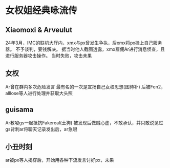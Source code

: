 # 女权姐经典咏流传
## Xiaomoxi & Arveulut
24年3月，IMC的联机大厅内，xmx与px曾发生争执，后xmx将px挂上自己服务器。
不予谈判，要钱解决。
据当时他人截图透露，xmx雇佣Ar进行消息侦查，且进行服务器攻击操作。
当时失败，攻击未果

## 女权
Ar曾在群内多次危险发言
最有名的一次是宣扬自己女权思想(图待补)
后被Fen2，alllose等人进行处理并获取大头照

## guisama
Ar教唆gs一起抵抗Fakereal(土狗)
被发现后做贼心虚，不敢承认，并只敢说见过
gs背刺ar将聊天记录发出后，ar急眼

## 小丑时刻
ar被px等人揭穿后，开始用各种下流发言讨好px，未果
